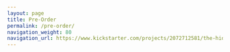 ```yaml
---
layout: page
title: Pre-Order
permalink: /pre-order/
navigation_weight: 80
navigation_url: https://www.kickstarter.com/projects/2072712581/the-hidiot-card-sized-electronics-learning-for-eve?ref=cfh254
---
```

